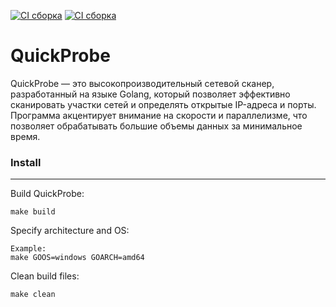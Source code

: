 [![CI сборка](https://github.com/Red-Moon-Tech/QuickProbe/actions/workflows/go.yml/badge.svg?branch=master)](https://github.com/Red-Moon-Tech/QuickProbe/actions/workflows/go.yml)
[![CI сборка](https://github.com/Red-Moon-Tech/QuickProbe/actions/workflows/makefile.yml/badge.svg?branch=master)](https://github.com/Red-Moon-Tech/QuickProbe/actions/workflows/makefile.yml)
# QuickProbe
QuickProbe — это высокопроизводительный сетевой сканер, разработанный на языке Golang, который позволяет эффективно сканировать участки сетей и определять открытые IP-адреса и порты. Программа акцентирует внимание на скорости и параллелизме, что позволяет обрабатывать большие объемы данных за минимальное время.
### Install
____
Build QuickProbe:
```
make build
```
Specify architecture and OS:
```
Example:
make GOOS=windows GOARCH=amd64
```
Clean build files:
```
make clean
```
